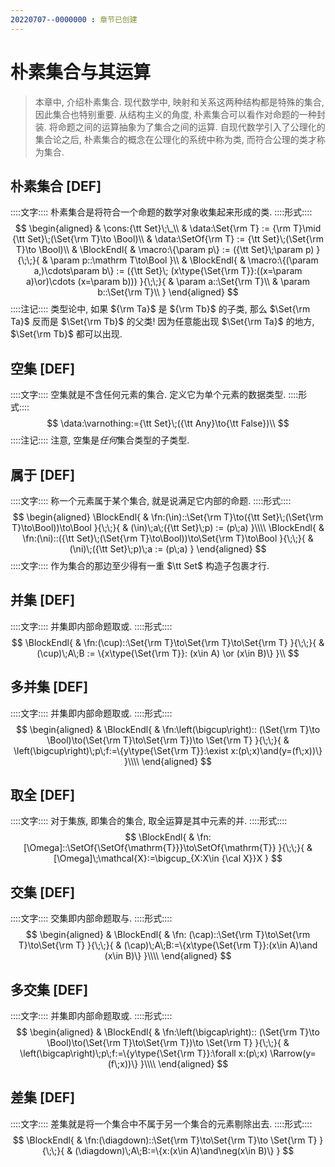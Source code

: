 ```yaml
---
20220707--0000000 : 章节已创建
---
```

# 朴素集合与其运算

> 本章中, 介绍朴素集合. 现代数学中, 映射和关系这两种结构都是特殊的集合, 因此集合也特别重要. 
> 从结构主义的角度, 朴素集合可以看作对命题的一种封装. 将命题之间的运算抽象为了集合之间的运算. 
> 自现代数学引入了公理化的集合论之后, 朴素集合的概念在公理化的系统中称为类, 而符合公理的类才称为集合. 

## 朴素集合 [DEF]
::::文字::::
朴素集合是将符合一个命题的数学对象收集起来形成的类. 
::::形式::::
$$
\begin{aligned}
& \cons:{\tt Set}\;\_\\
& \data:\Set{\rm T} := {\rm T}\mid {\tt Set}\;(\Set{\rm T}\to \Bool)\\
& \data:\SetOf{\rm T} := {\tt Set}\;(\Set{\rm T}\to \Bool)\\
& \BlockEndl{
    & \macro:\{\param p\} := ({\tt Set}\;\param p)
}{\;\;}{
    & \param p::\mathrm T\to\Bool
}\\
& \BlockEndl{
    & \macro:\{(\param a,)\cdots\param b\} := ({\tt Set}\; (x\type{\Set{\rm T}}:((x=\param a)\or)\cdots (x=\param b)))
}{\;\;}{
    & \param a::\Set{\rm T}\\
    & \param b::\Set{\rm T}\\
}
\end{aligned}
$$
::::注记::::
类型论中, 如果 ${\rm Ta}$ 是 ${\rm Tb}$ 的子类, 那么 $\Set{\rm Ta}$ 反而是 $\Set{\rm Tb}$ 的父类!
因为任意能出现 $\Set{\rm Ta}$ 的地方, $\Set{\rm Tb}$ 都可以出现. 

## 空集 [DEF]
::::文字::::
空集就是不含任何元素的集合. 定义它为单个元素的数据类型. 
::::形式::::
$$
\data:\varnothing:={\tt Set}\;({\tt Any}\to{\tt False})\\
$$
::::注记::::
注意, 空集是*任何*集合类型的子类型. 

## 属于 [DEF]
::::文字::::
称一个元素属于某个集合, 就是说满足它内部的命题. 
::::形式::::
$$
\begin{aligned}
\BlockEndl{
    & \fn:(\in)::\Set{\rm T}\to({\tt Set}\;(\Set{\rm T}\to\Bool))\to\Bool
}{\;\;}{
    & (\in)\;a\;({\tt Set}\;p) := (p\;a)
}\\\\
\BlockEndl{
    & \fn:(\ni)::({\tt Set}\;(\Set{\rm T}\to\Bool))\to\Set{\rm T}\to\Bool
}{\;\;}{
    & (\ni)\;({\tt Set}\;p)\;a := (p\;a)
}
\end{aligned}
$$
::::文字::::
作为集合的那边至少得有一重 $\tt Set$ 构造子包裹才行. 

## 并集 [DEF]
::::文字::::
并集即内部命题取或. 
::::形式::::
$$
\BlockEndl{
    & \fn:(\cup)::\Set{\rm T}\to\Set{\rm T}\to\Set{\rm T}
}{\;\;}{
    & (\cup)\;A\;B := \{x\type{\Set{\rm T}}: (x\in A) \or (x\in B)\}
}\\
$$

## 多并集 [DEF]
::::文字::::
并集即内部命题取或. 
::::形式::::
$$
\begin{aligned}
& \BlockEndl{
    & \fn:\left(\bigcup\right)::
    (\Set{\rm T}\to \Bool)\to(\Set{\rm T}\to\Set{\rm T})\to \Set{\rm T}
}{\;\;}{
    & \left(\bigcup\right)\;p\;f:=\{y\type{\Set{\rm T}}:\exist x:(p\;x)\and(y=(f\;x))\}
}\\\\
\end{aligned}
$$

## 取全 [DEF]
::::文字::::
对于集族, 即集合的集合, 取全运算是其中元素的并. 
::::形式::::
$$
\BlockEndl{
    & \fn:[\Omega]::\SetOf{\SetOf{\mathrm{T}}}\to\SetOf{\mathrm{T}}
}{\;\;}{
    & [\Omega]\;\mathcal{X}:=\bigcup_{X:X\in {\cal X}}X
}
$$

## 交集 [DEF]
::::文字::::
交集即内部命题取与. 
::::形式::::
$$
\begin{aligned}
& \BlockEndl{
    & \fn: (\cap)::\Set{\rm T}\to\Set{\rm T}\to\Set{\rm T}
}{\;\;}{
    & (\cap)\;A\;B:=\{x\type{\Set{\rm T}}:(x\in A)\and (x\in B)\}
}\\\\
\end{aligned}
$$

## 多交集 [DEF]
::::文字::::
并集即内部命题取或. 
::::形式::::
$$
\begin{aligned}
& \BlockEndl{
    & \fn:\left(\bigcap\right)::
    (\Set{\rm T}\to \Bool)\to(\Set{\rm T}\to\Set{\rm T})\to \Set{\rm T}
}{\;\;}{
    & \left(\bigcap\right)\;p\;f:=\{y\type{\Set{\rm T}}:\forall x:(p\;x) \Rarrow(y=(f\;x))\}
}\\\\
\end{aligned}
$$

## 差集 [DEF]
::::文字::::
差集就是将一个集合中不属于另一个集合的元素剔除出去. 
::::形式::::
$$
\BlockEndl{
    & \fn:(\diagdown)::\Set{\rm T}\to\Set{\rm T}\to \Set{\rm T}
}{\;\;}{
    & (\diagdown)\;A\;B:=\{x:(x\in A)\and\neg(x\in B)\}
}
$$
